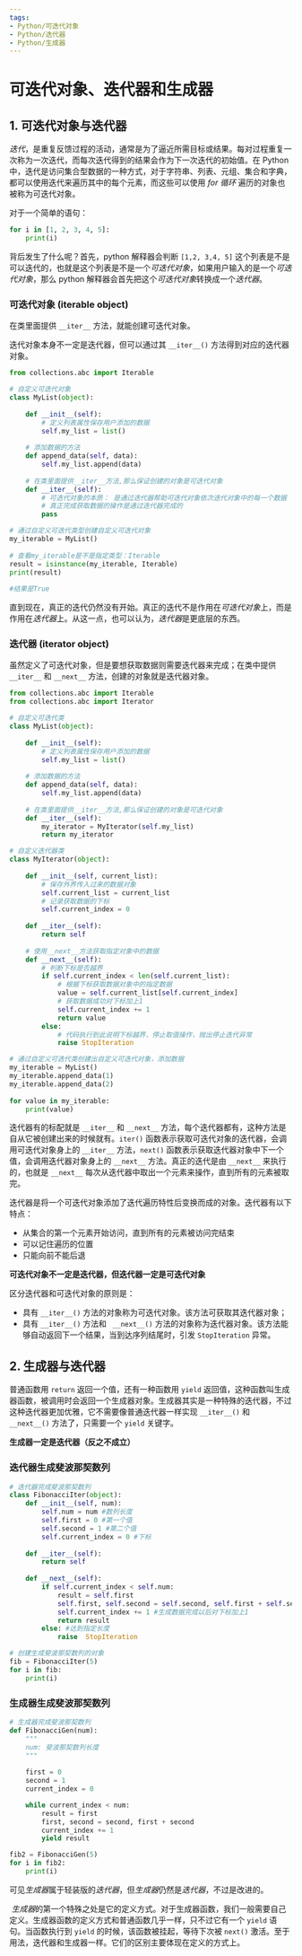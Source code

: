 ```yaml
---
tags: 
- Python/可迭代对象
- Python/迭代器
- Python/生成器
---
```


# 可迭代对象、迭代器和生成器

## 1. 可迭代对象与迭代器

*迭代*，是重复反馈过程的活动，通常是为了逼近所需目标或结果。每对过程重复一次称为一次迭代，而每次迭代得到的结果会作为下一次迭代的初始值。在 Python 中，迭代是访问集合型数据的一种方式，对于字符串、列表、元组、集合和字典，都可以使用迭代来遍历其中的每个元素，而这些可以使用 *for 循环* 遍历的对象也被称为可迭代对象。

对于一个简单的语句：

```python
for i in [1, 2, 3, 4, 5]:
    print(i)
```

背后发生了什么呢？首先，python 解释器会判断 `[1,2, 3,4, 5]` 这个列表是不是可以迭代的，也就是这个列表是不是一个*可迭代对象*，如果用户输入的是一个*可迭代对象*，那么 python 解释器会首先把这个*可迭代对象*转换成一个*迭代器*。

### 可迭代对象 (iterable object)

在类里面提供 `__iter__` 方法，就能创建可迭代对象。

迭代对象本身不一定是迭代器，但可以通过其 `__iter__()` 方法得到对应的迭代器对象。

```python
from collections.abc import Iterable

# 自定义可迭代对象
class MyList(object):
 
    def __init__(self):
        # 定义列表属性保存用户添加的数据
        self.my_list = list()
 
    # 添加数据的方法
    def append_data(self, data):
        self.my_list.append(data)
 
    # 在类里面提供__iter__方法,那么保证创建的对象是可迭代对象
    def __iter__(self):
        # 可迭代对象的本质： 是通过迭代器帮助可迭代对象依次迭代对象中的每一个数据
        # 真正完成获取数据的操作是通过迭代器完成的
        pass

# 通过自定义可迭代类型创建自定义可迭代对象
my_iterable = MyList()
 
# 查看my_iterable是不是指定类型：Iterable
result = isinstance(my_iterable, Iterable)
print(result)
 
#结果是True
```

直到现在，真正的迭代仍然没有开始。真正的迭代不是作用在*可迭代对象*上，而是作用在*迭代器*上。从这一点，也可以认为，*迭代器*是更底层的东西。

### 迭代器 (iterator object)

虽然定义了可迭代对象，但是要想获取数据则需要迭代器来完成；在类中提供 `__iter__` 和 `__next__` 方法，创建的对象就是迭代器对象。

```python
from collections.abc import Iterable
from collections.abc import Iterator

# 自定义可迭代类
class MyList(object):
 
    def __init__(self):
        # 定义列表属性保存用户添加的数据
        self.my_list = list()
 
    # 添加数据的方法
    def append_data(self, data):
        self.my_list.append(data)
 
    # 在类里面提供__iter__方法,那么保证创建的对象是可迭代对象
    def __iter__(self):
        my_iterator = MyIterator(self.my_list)
        return my_iterator

# 自定义迭代器类
class MyIterator(object):
 
    def __init__(self, current_list):
        # 保存外界传入过来的数据对象
        self.current_list = current_list
        # 记录获取数据的下标
        self.current_index = 0
 
    def __iter__(self):
        return self
 
    # 使用__next__方法获取指定对象中的数据
    def __next__(self):
        # 判断下标是否越界
        if self.current_index < len(self.current_list):
            # 根据下标获取数据对象中的指定数据
            value = self.current_list[self.current_index]
            # 获取数据成功对下标加上1
            self.current_index += 1
            return value
        else:
            # 代码执行到此说明下标越界，停止取值操作，抛出停止迭代异常
            raise StopIteration

# 通过自定义可迭代类创建出自定义可迭代对象，添加数据
my_iterable = MyList()
my_iterable.append_data(1)
my_iterable.append_data(2)
 
for value in my_iterable:
    print(value)
```

迭代器有的标配就是 `__iter__` 和 `__next__` 方法，每个迭代器都有，这种方法是自从它被创建出来的时候就有。`iter()` 函数表示获取可迭代对象的迭代器，会调用可迭代对象身上的 `__iter__` 方法，`next()` 函数表示获取迭代器对象中下一个值，会调用迭代器对象身上的 `__next__` 方法。真正的迭代是由 `__next__` 来执行的，也就是 `__next__` 每次从迭代器中取出一个元素来操作，直到所有的元素被取完。

迭代器是将一个可迭代对象添加了迭代遍历特性后变换而成的对象。迭代器有以下特点：

- 从集合的第一个元素开始访问，直到所有的元素被访问完结束
- 可以记住遍历的位置
- 只能向前不能后退

**可迭代对象不一定是迭代器，但迭代器一定是可迭代对象**

区分迭代器和可迭代对象的原则是：

- 具有 `__iter__()` 方法的对象称为可迭代对象。该方法可获取其迭代器对象；
- 具有 `__iter__()` 方法和 ` __next__()` 方法的对象称为迭代器对象。该方法能够自动返回下一个结果，当到达序列结尾时，引发 `StopIteration` 异常。

## 2. 生成器与迭代器

普通函数用 `return` 返回一个值，还有一种函数用 `yield` 返回值，这种函数叫生成器函数，被调用时会返回一个生成器对象。生成器其实是一种特殊的迭代器，不过这种迭代器更加优雅，它不需要像普通迭代器一样实现 `__iter__()` 和 `__next__()` 方法了，只需要一个 `yield` 关键字。

**生成器一定是迭代器（反之不成立）**

### 迭代器生成斐波那契数列

```python
# 迭代器完成斐波那契数列
class FibonacciIter(object):
    def __init__(self, num):
        self.num = num #数列长度
        self.first = 0 #第一个值
        self.second = 1 #第二个值
        self.current_index = 0 #下标
 
    def __iter__(self):
        return self
 
    def __next__(self):
        if self.current_index < self.num:
            result = self.first
            self.first, self.second = self.second, self.first + self.second
            self.current_index += 1 #生成数据完成以后对下标加上1
            return result
        else: #达到指定长度
            raise  StopIteration

# 创建生成斐波那契数列的对象
fib = FibonacciIter(5)
for i in fib:
    print(i)
```

### 生成器生成斐波那契数列

```python
# 生成器完成斐波那契数列
def FibonacciGen(num):
    """
    num: 斐波那契数列长度
    """
    
    first = 0
    second = 1
    current_index = 0

    while current_index < num:
        result = first
        first, second = second, first + second
        current_index += 1
        yield result

fib2 = FibonacciGen(5)
for i in fib2:
    print(i)
```

可见*生成器*属于轻装版的*迭代器*，但*生成器*仍然是*迭代器*，不过是改进的。

 *生成器*的第一个特殊之处是它的定义方式。对于生成器函数，我们一般需要自己定义。生成器函数的定义方式和普通函数几乎一样，只不过它有一个 `yield` 语句。当函数执行到 `yield` 的时候，该函数被挂起，等待下次被 `next()` 激活。至于用法，迭代器和生成器一样。它们的区别主要体现在定义的方式上。
